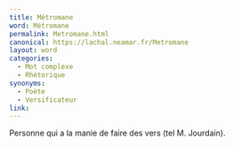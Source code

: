 ```yaml
---
title: Métromane
word: Métromane
permalink: Metromane.html
canonical: https://lachal.neamar.fr/Metromane
layout: word
categories:
  - Mot complexe
  - Rhétorique
synonyms:
  - Poète
  - Versificateur
link: 
---
```


Personne qui a la manie de faire des vers (tel M. Jourdain).

